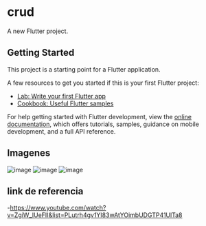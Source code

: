 # crud

A new Flutter project.

## Getting Started

This project is a starting point for a Flutter application.

A few resources to get you started if this is your first Flutter project:

- [Lab: Write your first Flutter app](https://docs.flutter.dev/get-started/codelab)
- [Cookbook: Useful Flutter samples](https://docs.flutter.dev/cookbook)

For help getting started with Flutter development, view the
[online documentation](https://docs.flutter.dev/), which offers tutorials,
samples, guidance on mobile development, and a full API reference.
## Imagenes
![image](https://github.com/MarcoRamirez2006/ACTIVIDAD3-UIII/assets/143548475/e83be3d6-9ecd-4fd1-bdf6-569a3345e28d)
![image](https://github.com/MarcoRamirez2006/ACTIVIDAD3-UIII/assets/143548475/d422df92-a4f9-446f-b448-9eb9762ed1fb)
![image](https://github.com/MarcoRamirez2006/ACTIVIDAD3-UIII/assets/143548475/ad54a33a-178f-4e70-bc85-9d7467e4a1fe)









## link de referencia
-https://www.youtube.com/watch?v=ZgiW_IUeFII&list=PLutrh4gv1YI83wAtYOimbUDGTP41UlTa8
